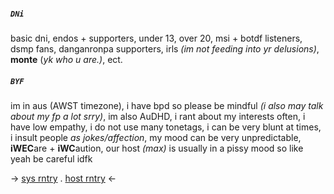 ##### `DNi`
basic dni, endos + supporters, under 13, over 20, msi + botdf listeners, dsmp fans, danganronpa supporters, irls *(im not feeding into yr delusions)*, **monte** (*yk who u are.)*, ect.

##### `BYF`
im in aus (AWST timezone), i have bpd so please be mindful *(i also may talk about my fp a lot srry)*, im also AuDHD, i rant about my interests often, i have low empathy, i do not use many tonetags, i can be very blunt at times, i insult people *as jokes/affection*, my mood can be very unpredictable, **iWEC**are + **iWC**aution, our host *(max)* is usually in a pissy mood so like yeah be careful idfk

-> [sys rntry](https://rentry.co/W0UNDS) . [host rntry](https://rentry.co/badapdos) <-

